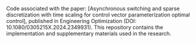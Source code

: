 Code associated with the paper: [Asynchronous switching and sparse discretization with time scaling for control vector parameterization optimal control], published in Engineering Optimization (DOI: 10.1080/0305215X.2024.2349931). This repository contains the implementation and supplementary materials used in the research.
